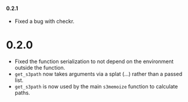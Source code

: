 #### 0.2.1

* Fixed a bug with checkr.

# 0.2.0

* Fixed the function serialization to not depend on the environment outside the function.
* `get_s3path` now takes arguments via a splat (...) rather than a passed list.
* `get_s3path` is now used by the main `s3memoize` function to calculate paths.
